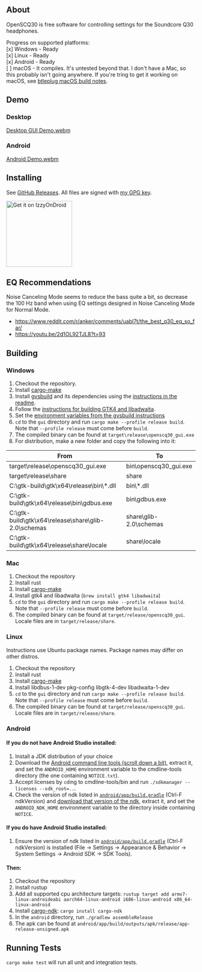 ## About

OpenSCQ30 is free software for controlling settings for the Soundcore Q30 headphones.

Progress on supported platforms:  
[x] Windows - Ready  
[x] Linux - Ready  
[x] Android - Ready  
[ ] macOS - It compiles. It's untested beyond that. I don't have a Mac, so this probably isn't going anywhere. If you're tring to get it working on macOS, see [btleplug macOS build notes](https://github.com/deviceplug/btleplug#user-content-macos).

## Demo

### Desktop

[Desktop GUI Demo.webm](https://user-images.githubusercontent.com/2236514/229958756-aaa2a6d3-e908-4195-aad6-b0bcfda139a8.webm)

### Android

[Android Demo.webm](https://user-images.githubusercontent.com/2236514/229958765-ef0c1322-ea00-4ce9-bdb1-71014e18d0a8.webm)

## Installing

See [GitHub Releases](https://github.com/Oppzippy/OpenSCQ30/releases). All files are signed with [my GPG key](https://kylescheuing.com/publickey.txt).

[<img src="https://github.com/Oppzippy/OpenSCQ30/assets/2236514/38d21f1e-ceef-4f2e-934c-acdaed397818" width="175" alt="Get it on IzzyOnDroid">](https://apt.izzysoft.de/fdroid/index/apk/com.oppzippy.openscq30)

## EQ Recommendations

Noise Canceling Mode seems to reduce the bass quite a bit, so decrease the 100 Hz band when using EQ settings designed in Noise Canceling Mode for Normal Mode.

-   https://www.reddit.com/r/anker/comments/uabl7t/the_best_q30_eq_so_far/
-   https://youtu.be/2d1OL92TJL8?t=93

## Building

### Windows

1. Checkout the repository.
2. Install [cargo-make](https://github.com/sagiegurari/cargo-make#installation)
3. Install [gvsbuild](https://github.com/wingtk/gvsbuild) and its dependencies using the [instructions in the readme](https://github.com/wingtk/gvsbuild#development-environment).
4. Follow the [instructions for building GTK4 and libadwaita](https://github.com/wingtk/gvsbuild#build-gtk).
5. Set the [environment variables from the gvsbuild instructions](https://github.com/wingtk/gvsbuild#add-gtk-to-your-environmental-variables)
6. `cd` to the `gui` directory and run `cargo make --profile release build`. Note that `--profile release` must come before `build`.
7. The compiled binary can be found at `target\release\openscq30_gui.exe`
8. For distribution, make a new folder and copy the following into it:

| From                                                | To                     |
| --------------------------------------------------- | ---------------------- |
| target\release\openscq30_gui.exe                    | bin\openscq30_gui.exe  |
| target\release\share                                | share                  |
| C:\gtk-build\gtk\x64\release\bin\\\*.dll            | bin\\\*.dll            |
| C:\gtk-build\gtk\x64\release\bin\gdbus.exe          | bin\gdbus.exe          |
| C:\gtk-build\gtk\x64\release\share\glib-2.0\schemas | share\glib-2.0\schemas |
| C:\gtk-build\gtk\x64\release\share\locale           | share\locale           |

### Mac

1. Checkout the repository
2. Install rust
3. Install [cargo-make](https://github.com/sagiegurari/cargo-make#installation)
4. Install gtk4 and libadwaita (`brew install gtk4 libadwaita`)
5. `cd` to the `gui` directory and run `cargo make --profile release build`. Note that `--profile release` must come before `build`.
6. The compiled binary can be found at `target/release/openscq30_gui`. Locale files are in `target/release/share`.

### Linux

Instructions use Ubuntu package names. Package names may differ on other distros.

1. Checkout the repository
2. Install rust
3. Install [cargo-make](https://github.com/sagiegurari/cargo-make#installation)
4. Install libdbus-1-dev pkg-config libgtk-4-dev libadwaita-1-dev
5. `cd` to the `gui` directory and run `cargo make --profile release build`. Note that `--profile release` must come before `build`.
6. The compiled binary can be found at `target/release/openscq30_gui`. Locale files are in `target/release/share`.

### Android

#### If you do not have Android Studio installed:

1. Install a JDK distribution of your choice
2. Download the [Android command line tools (scroll down a bit)](https://developer.android.com/studio), extract it, and set the `ANDROID_HOME` environment variable to the cmdline-tools directory (the one containing `NOTICE.txt`).
3. Accept licenses by `cd`ing to cmdline-tools/bin and run `./sdkmanager --licenses --sdk_root=..`.
4. Check the version of ndk listed in [`android/app/build.gradle`](https://github.com/Oppzippy/OpenSCQ30/blob/master/android/app/build.gradle) (Ctrl-F ndkVersion) and [download that version of the ndk](https://developer.android.com/ndk/downloads), extract it, and set the `ANDROID_NDK_HOME` environment variable to the directory inside containing `NOTICE`.

#### If you do have Android Studio installed:

1. Ensure the version of ndk listed in [`android/app/build.gradle`](https://github.com/Oppzippy/OpenSCQ30/blob/master/android/app/build.gradle) (Ctrl-F ndkVersion) is installed (File -> Settings -> Appearance & Behavior -> System Settings -> Android SDK -> SDK Tools).

#### Then:

1. Checkout the repository
2. Install rustup
3. Add all supported cpu architecture targets: `rustup target add armv7-linux-androideabi aarch64-linux-android i686-linux-android x86_64-linux-android`
4. Install [cargo-ndk](https://github.com/bbqsrc/cargo-ndk): `cargo install cargo-ndk`
5. In the `android` directory, run `./gradlew assembleRelease`
6. The apk can be found at `android/app/build/outputs/apk/release/app-release-unsigned.apk`

## Running Tests

`cargo make test` will run all unit and integration tests.
